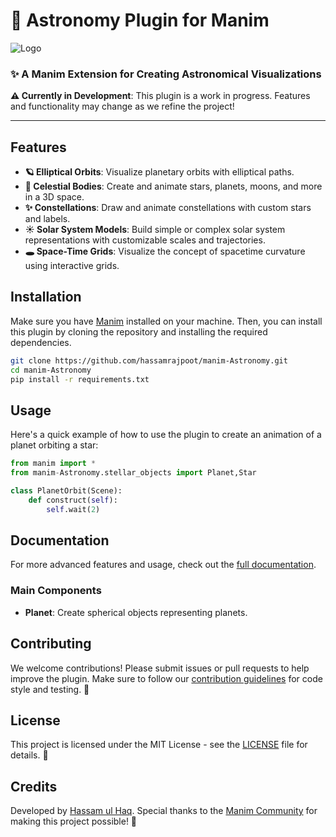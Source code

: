 
# 🌌 Astronomy Plugin for Manim

![Logo](path-to-your-logo.png) <!-- Replace with the path to your logo -->

### ✨ A Manim Extension for Creating Astronomical Visualizations

**⚠️ Currently in Development**: This plugin is a work in progress. Features and functionality may change as we refine the project!

---

## Features

- **🪐 Elliptical Orbits**: Visualize planetary orbits with elliptical paths.
- **🌟 Celestial Bodies**: Create and animate stars, planets, moons, and more in a 3D space.
- **✨ Constellations**: Draw and animate constellations with custom stars and labels.
- **☀️ Solar System Models**: Build simple or complex solar system representations with customizable scales and trajectories.
- **🕳️ Space-Time Grids**: Visualize the concept of spacetime curvature using interactive grids.


## Installation

Make sure you have [Manim](https://docs.manim.community/en/stable/installation.html) installed on your machine. Then, you can install this plugin by cloning the repository and installing the required dependencies.

```bash
git clone https://github.com/hassamrajpoot/manim-Astronomy.git
cd manim-Astronomy
pip install -r requirements.txt
```

## Usage

Here's a quick example of how to use the plugin to create an animation of a planet orbiting a star:

```python
from manim import *
from manim-Astronomy.stellar_objects import Planet,Star

class PlanetOrbit(Scene):
    def construct(self):
        self.wait(2)

```

## Documentation

For more advanced features and usage, check out the [full documentation](link-to-docs).

### Main Components

- **Planet**: Create spherical objects representing planets.

## Contributing

We welcome contributions! Please submit issues or pull requests to help improve the plugin. Make sure to follow our [contribution guidelines](link-to-contribution-guide) for code style and testing. 🤝

## License

This project is licensed under the MIT License - see the [LICENSE](LICENSE) file for details. 📜

## Credits

Developed by [Hassam ul Haq](https://github.com/hassamrajpoot/). Special thanks to the [Manim Community](https://www.manim.community/) for making this project possible! 🌟
